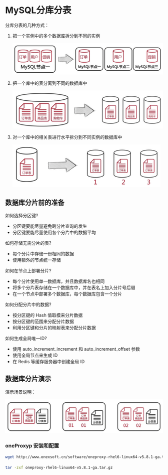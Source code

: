 # MySQL分库分表

分库分表的几种方式：

1. 把一个实例中的多个数据库拆分到不同的实例

    ![image](../images/18.png)

2. 把一个库中的表分离到不同的数据库中

    ![image](../images/19.png)

3. 对一个库中的相关表进行水平拆分到不同实例的数据库中

    ![image](../images/20.png)

## 数据库分片前的准备

如何选择分区键?

- 分区键要能尽量避免跨分片查询的发生
- 分区键要能尽量使用各个分片中的数据平均

如何存储无需分片的表?

- 每个分片中存储一份相同的数据
- 使用额外的节点统一存储

如何在节点上部署分片?

- 每个分片使用单一数据库，并且数据库名也相同
- 将多个分片表存储在一个数据库中，并在表名上加入分片号后缀
- 在一个节点中部署多个数据库，每个数据库包含一个分片

如何分配分片中的数据?

- 按分区键的 Hash 值取模来分片数据
- 按分区键的范围来分配分片数据
- 利用分区键和分片的映射表来分配分片数据

如何生成全局唯一ID?

- 使用 auto_increment_increment 和 auto_increment_offset 参数
- 使用全局节点来生成 ID
- 在 Redis 等缓存服务器中创建全局 ID

## 数据库分片演示

演示场景说明：

![image](../images/21.png)

### oneProxyp 安装和配置

```bash
wget http://www.onexsoft.cn/software/oneproxy-rhel6-linux64-v5.8.1-ga.tar.gz

tar -zxf oneproxy-rhel6-linux64-v5.8.1-ga.tar.gz
```
